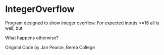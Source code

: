 # IntegerOverflow

Program designed to show integer overflow.
For expected inputs <=16 all is well, but

What happens otherwise?

Original Code by Jan Pearce, Berea College
